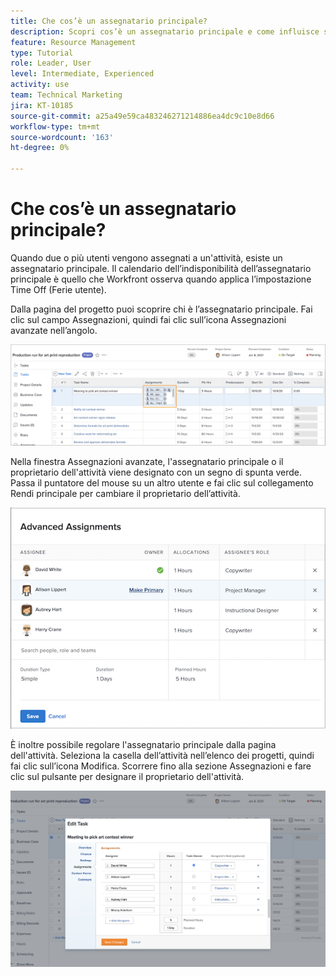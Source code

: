 ```yaml
---
title: Che cos’è un assegnatario principale?
description: Scopri cos’è un assegnatario principale e come influisce sulla gestione delle risorse.
feature: Resource Management
type: Tutorial
role: Leader, User
level: Intermediate, Experienced
activity: use
team: Technical Marketing
jira: KT-10185
source-git-commit: a25a49e59ca483246271214886ea4dc9c10e8d66
workflow-type: tm+mt
source-wordcount: '163'
ht-degree: 0%

---
```


# Che cos’è un assegnatario principale?

Quando due o più utenti vengono assegnati a un&#39;attività, esiste un assegnatario principale. Il calendario dell’indisponibilità dell’assegnatario principale è quello che Workfront osserva quando applica l’impostazione Time Off (Ferie utente).

Dalla pagina del progetto puoi scoprire chi è l’assegnatario principale. Fai clic sul campo Assegnazioni, quindi fai clic sull’icona Assegnazioni avanzate nell’angolo.

![più assegnatari](assets/pa_01.png)

Nella finestra Assegnazioni avanzate, l&#39;assegnatario principale o il proprietario dell&#39;attività viene designato con un segno di spunta verde. Passa il puntatore del mouse su un altro utente e fai clic sul collegamento Rendi principale per cambiare il proprietario dell’attività.

![assegnatario principale selezionato](assets/pa_02.png)

È inoltre possibile regolare l&#39;assegnatario principale dalla pagina dell&#39;attività. Seleziona la casella dell’attività nell’elenco dei progetti, quindi fai clic sull’icona Modifica. Scorrere fino alla sezione Assegnazioni e fare clic sul pulsante per designare il proprietario dell&#39;attività.

![pulsante proprietario attività](assets/pa_03.png)

